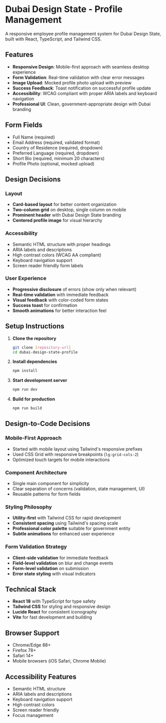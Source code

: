 # Dubai Design State - Profile Management

A responsive employee profile management system for Dubai Design State, built with React, TypeScript, and Tailwind CSS.

## Features

- **Responsive Design**: Mobile-first approach with seamless desktop experience
- **Form Validation**: Real-time validation with clear error messages
- **Image Upload**: Mocked profile photo upload with preview
- **Success Feedback**: Toast notification on successful profile update
- **Accessibility**: WCAG compliant with proper ARIA labels and keyboard navigation
- **Professional UI**: Clean, government-appropriate design with Dubai branding

## Form Fields

- Full Name (required)
- Email Address (required, validated format)
- Country of Residence (required, dropdown)
- Preferred Language (required, dropdown)
- Short Bio (required, minimum 20 characters)
- Profile Photo (optional, mocked upload)

## Design Decisions

### Layout
- **Card-based layout** for better content organization
- **Two-column grid** on desktop, single column on mobile
- **Prominent header** with Dubai Design State branding
- **Centered profile image** for visual hierarchy

### Accessibility
- Semantic HTML structure with proper headings
- ARIA labels and descriptions
- High contrast colors (WCAG AA compliant)
- Keyboard navigation support
- Screen reader friendly form labels

### User Experience
- **Progressive disclosure** of errors (show only when relevant)
- **Real-time validation** with immediate feedback
- **Visual feedback** with color-coded form states
- **Success toast** for confirmation
- **Smooth animations** for better interaction feel

## Setup Instructions

1. **Clone the repository**
   ```bash
   git clone [repository-url]
   cd dubai-design-state-profile
   ```

2. **Install dependencies**
   ```bash
   npm install
   ```

3. **Start development server**
   ```bash
   npm run dev
   ```

4. **Build for production**
   ```bash
   npm run build
   ```

## Design-to-Code Decisions

### Mobile-First Approach
- Started with mobile layout using Tailwind's responsive prefixes
- Used CSS Grid with responsive breakpoints (`lg:grid-cols-2`)
- Optimized touch targets for mobile interactions

### Component Architecture
- Single main component for simplicity
- Clear separation of concerns (validation, state management, UI)
- Reusable patterns for form fields

### Styling Philosophy
- **Utility-first** with Tailwind CSS for rapid development
- **Consistent spacing** using Tailwind's spacing scale
- **Professional color palette** suitable for government entity
- **Subtle animations** for enhanced user experience

### Form Validation Strategy
- **Client-side validation** for immediate feedback
- **Field-level validation** on blur and change events
- **Form-level validation** on submission
- **Error state styling** with visual indicators

## Technical Stack

- **React 18** with TypeScript for type safety
- **Tailwind CSS** for styling and responsive design
- **Lucide React** for consistent iconography
- **Vite** for fast development and building

## Browser Support

- Chrome/Edge 88+
- Firefox 78+
- Safari 14+
- Mobile browsers (iOS Safari, Chrome Mobile)

## Accessibility Features

- Semantic HTML structure
- ARIA labels and descriptions
- Keyboard navigation support
- High contrast colors
- Screen reader friendly
- Focus management